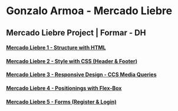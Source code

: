 # Gonzalo Armoa - Mercado Liebre
## Mercado Liebre Project   |  Formar - DH
#### [Mercado Liebre 1 - Structure with HTML](https://github.com/GonzaloArmoa/mercadoLiebre/tree/ml-estructura-html)
#### [Mercado Liebre 2 - Style with CSS (Header & Footer)](https://github.com/GonzaloArmoa/mercadoLiebre/tree/ml-estilo-css)
#### [Mercado Liebre 3 - Responsive Design - CCS Media Queries](https://github.com/GonzaloArmoa/mercadoLiebre/tree/ml-dise%C3%B1o-adaptativo)
#### [Mercado Liebre 4 - Positionings with Flex-Box](https://github.com/GonzaloArmoa/mercadoLiebre/tree/ml-posicionamiento-flexbox)
#### [Mercado Liebre 5 - Forms (Register & Login)](https://github.com/GonzaloArmoa/mercadoLiebre/tree/ml-formularios)
